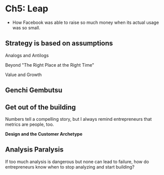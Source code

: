 # Ch5: Leap

- How Facebook was able to raise so much money when its actual usage was so small.

## Strategy is based on assumptions

Analogs and Antilogs

Beyond "The Right Place at the Right Time"

Value and Growth

## Genchi Gembutsu

## Get out of the building

Numbers tell a compelling story, but I always remind entrepreneurs that metrics are people, too.

**Design and the Customer Archetype**

## Analysis Paralysis

If too much analysis is dangerous but none can lead to failure, how do entrepreneurs know when to stop analyzing and start building?
